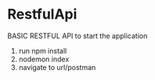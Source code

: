 # RestfulApi
BASIC RESTFUL API
to start the application
1. run npm install
2. nodemon index
3. navigate to url/postman



